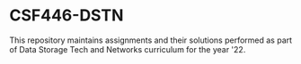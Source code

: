 # CSF446-DSTN

This repository maintains assignments and their solutions performed as part of Data Storage Tech and Networks curriculum for the
year '22.
